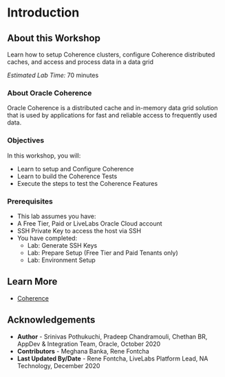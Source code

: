 # Introduction

## About this Workshop
Learn how to setup Coherence clusters, configure Coherence distributed caches, and access and process data in a data grid

*Estimated Lab Time:* 70 minutes

### About Oracle Coherence
Oracle Coherence is a distributed cache and in-memory data grid solution that is used by applications for fast and reliable access to frequently used data.

### Objectives
In this workshop, you will:
* Learn to setup and Configure Coherence
* Learn to build the Coherence Tests
* Execute the steps to test the Coherence Features

### Prerequisites
* This lab assumes you have:
* A Free Tier, Paid or LiveLabs Oracle Cloud account
* SSH Private Key to access the host via SSH
* You have completed:
    * Lab: Generate SSH Keys
    * Lab: Prepare Setup (Free Tier and Paid Tenants only)
    * Lab: Environment Setup

## Learn More
* [Coherence](https://docs.oracle.com/en/middleware/standalone/coherence/14.1.1.0/index.html)

## Acknowledgements
* **Author** - Srinivas Pothukuchi, Pradeep Chandramouli, Chethan BR, AppDev & Integration Team, Oracle, October 2020
* **Contributors** - Meghana Banka, Rene Fontcha
* **Last Updated By/Date** - Rene Fontcha, LiveLabs Platform Lead, NA Technology, December 2020


